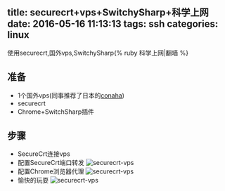 title: securecrt+vps+SwitchySharp+科学上网
date: 2016-05-16 11:13:13
tags: ssh
categories: linux
---

使用securecrt,国外vps,SwitchySharp{% ruby 科学上网|翻墙 %}

## 准备
+ 1个国外vps(同事推荐了日本的[conaha](https://www.conoha.jp))
+ securecrt
+ Chrome+SwitchSharp插件

## 步骤

+ SecureCrt连接vps
+ 配置SecureCrt端口转发
![securecrt-vps](http://7xlbo3.com1.z0.glb.clouddn.com/2016/05/16/securecrt+vps.png)
+ 配置Chrome浏览器代理
![securecrt-vps](http://7xlbo3.com1.z0.glb.clouddn.com/2016/05/16/securecrt+vps2.png)
+ 愉快的玩耍
![securecrt-vps](http://7xlbo3.com1.z0.glb.clouddn.com/2016/05/16/securecrt+vps3.png)
